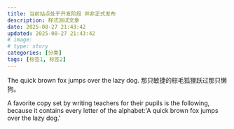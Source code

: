 ```yaml
---
title: 当前站点处于开发阶段 并非正式发布
description: 样式测试文章
date: 2025-08-27 21:43:42
updated: 2025-08-27 21:43:42
# image:
# type: story
categories: [分类]
tags: [标签1, 标签2]
---
```


The quick brown fox jumps over the lazy dog.
那只敏捷的棕毛狐狸跃过那只懒狗。

A favorite copy set by writing teachers for their pupils is the following, because it contains every letter of the alphabet:'A quick brown fox jumps over the lazy dog.'